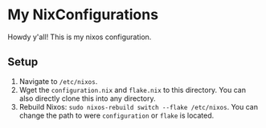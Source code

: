 # My NixConfigurations

Howdy y'all! This is my nixos configuration.

## Setup
1. Navigate to `/etc/nixos`.
2. Wget the `configuration.nix` and `flake.nix` to this directory.  You can also directly clone this into any directory.
3. Rebuild Nixos: `sudo nixos-rebuild switch --flake /etc/nixos`. You can change the path to were `configuration` or `flake` is located.
